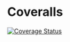 # Coveralls

[![Coverage Status](https://coveralls.io/repos/github/lucianosekulic/PracticasDSI/badge.svg?branch=master)](https://coveralls.io/github/lucianosekulic/PracticasDSI?branch=master)
